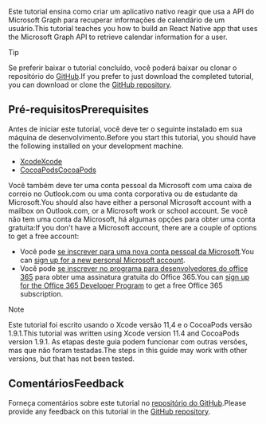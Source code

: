 <!-- markdownlint-disable MD002 MD041 -->

<span data-ttu-id="97793-101">Este tutorial ensina como criar um aplicativo nativo reagir que usa a API do Microsoft Graph para recuperar informações de calendário de um usuário.</span><span class="sxs-lookup"><span data-stu-id="97793-101">This tutorial teaches you how to build an React Native app that uses the Microsoft Graph API to retrieve calendar information for a user.</span></span>

> [!TIP]
> <span data-ttu-id="97793-102">Se preferir baixar o tutorial concluído, você poderá baixar ou clonar o repositório do [GitHub](https://github.com/microsoftgraph/msgraph-training-ios-objectivec).</span><span class="sxs-lookup"><span data-stu-id="97793-102">If you prefer to just download the completed tutorial, you can download or clone the [GitHub repository](https://github.com/microsoftgraph/msgraph-training-ios-objectivec).</span></span>

## <a name="prerequisites"></a><span data-ttu-id="97793-103">Pré-requisitos</span><span class="sxs-lookup"><span data-stu-id="97793-103">Prerequisites</span></span>

<span data-ttu-id="97793-104">Antes de iniciar este tutorial, você deve ter o seguinte instalado em sua máquina de desenvolvimento.</span><span class="sxs-lookup"><span data-stu-id="97793-104">Before you start this tutorial, you should have the following installed on your development machine.</span></span>

- [<span data-ttu-id="97793-105">Xcode</span><span class="sxs-lookup"><span data-stu-id="97793-105">Xcode</span></span>](https://developer.apple.com/xcode/)
- [<span data-ttu-id="97793-106">CocoaPods</span><span class="sxs-lookup"><span data-stu-id="97793-106">CocoaPods</span></span>](https://cocoapods.org)

<span data-ttu-id="97793-107">Você também deve ter uma conta pessoal da Microsoft com uma caixa de correio no Outlook.com ou uma conta corporativa ou de estudante da Microsoft.</span><span class="sxs-lookup"><span data-stu-id="97793-107">You should also have either a personal Microsoft account with a mailbox on Outlook.com, or a Microsoft work or school account.</span></span> <span data-ttu-id="97793-108">Se você não tem uma conta da Microsoft, há algumas opções para obter uma conta gratuita:</span><span class="sxs-lookup"><span data-stu-id="97793-108">If you don't have a Microsoft account, there are a couple of options to get a free account:</span></span>

- <span data-ttu-id="97793-109">Você pode [se inscrever para uma nova conta pessoal da Microsoft](https://signup.live.com/signup?wa=wsignin1.0&rpsnv=12&ct=1454618383&rver=6.4.6456.0&wp=MBI_SSL_SHARED&wreply=https://mail.live.com/default.aspx&id=64855&cbcxt=mai&bk=1454618383&uiflavor=web&uaid=b213a65b4fdc484382b6622b3ecaa547&mkt=E-US&lc=1033&lic=1).</span><span class="sxs-lookup"><span data-stu-id="97793-109">You can [sign up for a new personal Microsoft account](https://signup.live.com/signup?wa=wsignin1.0&rpsnv=12&ct=1454618383&rver=6.4.6456.0&wp=MBI_SSL_SHARED&wreply=https://mail.live.com/default.aspx&id=64855&cbcxt=mai&bk=1454618383&uiflavor=web&uaid=b213a65b4fdc484382b6622b3ecaa547&mkt=E-US&lc=1033&lic=1).</span></span>
- <span data-ttu-id="97793-110">Você pode [se inscrever no programa para desenvolvedores do office 365](https://developer.microsoft.com/office/dev-program) para obter uma assinatura gratuita do Office 365.</span><span class="sxs-lookup"><span data-stu-id="97793-110">You can [sign up for the Office 365 Developer Program](https://developer.microsoft.com/office/dev-program) to get a free Office 365 subscription.</span></span>

> [!NOTE]
> <span data-ttu-id="97793-111">Este tutorial foi escrito usando o Xcode versão 11,4 e o CocoaPods versão 1.9.1.</span><span class="sxs-lookup"><span data-stu-id="97793-111">This tutorial was written using Xcode version 11.4 and CocoaPods version 1.9.1.</span></span> <span data-ttu-id="97793-112">As etapas deste guia podem funcionar com outras versões, mas que não foram testadas.</span><span class="sxs-lookup"><span data-stu-id="97793-112">The steps in this guide may work with other versions, but that has not been tested.</span></span>

## <a name="feedback"></a><span data-ttu-id="97793-113">Comentários</span><span class="sxs-lookup"><span data-stu-id="97793-113">Feedback</span></span>

<span data-ttu-id="97793-114">Forneça comentários sobre este tutorial no [repositório do GitHub](https://github.com/microsoftgraph/msgraph-training-ios-objectivec).</span><span class="sxs-lookup"><span data-stu-id="97793-114">Please provide any feedback on this tutorial in the [GitHub repository](https://github.com/microsoftgraph/msgraph-training-ios-objectivec).</span></span>
